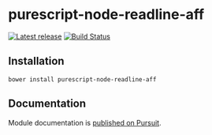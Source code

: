 # purescript-node-readline-aff

[![Latest release](http://img.shields.io/bower/v/purescript-node-readline-aff.svg)](https://github.com/ChrisPenner/purescript-node-readline-aff/releases)
[![Build Status](https://travis-ci.org/ChrisPenner/purescript-node-readline-aff.svg?branch=master)](https://travis-ci.org/purescript/purescript-node-readline-aff)

## Installation

```
bower install purescript-node-readline-aff
```

## Documentation

Module documentation is [published on Pursuit](http://pursuit.purescript.org/packages/purescript-node-readline-aff).
